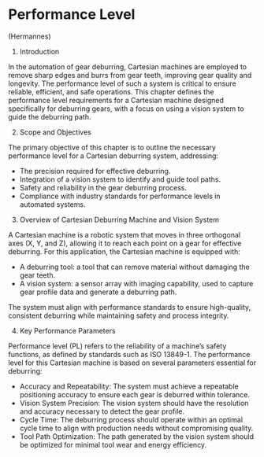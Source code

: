 # Performance Level

(Hermannes)

  1. Introduction

In the automation of gear deburring, Cartesian machines are employed to remove sharp edges and burrs from gear teeth, improving gear quality and longevity. The performance level of such a system is critical to ensure reliable, efficient, and safe operations. This chapter defines the performance level requirements for a Cartesian machine designed specifically for deburring gears, with a focus on using a vision system to guide the deburring path.

2. Scope and Objectives

The primary objective of this chapter is to outline the necessary performance level for a Cartesian deburring system, addressing:

   - The precision required for effective deburring.
   - Integration of a vision system to identify and guide tool paths.
   - Safety and reliability in the gear deburring process.
   - Compliance with industry standards for performance levels in automated systems.

3. Overview of Cartesian Deburring Machine and Vision System

A Cartesian machine is a robotic system that moves in three orthogonal axes (X, Y, and Z), allowing it to reach each point on a gear for effective deburring. For this application, the Cartesian machine is equipped with:

   - A deburring tool: a tool that can remove material without damaging the gear teeth.
   - A vision system: a sensor array with imaging capability, used to capture gear profile data and generate a deburring path.

The system must align with performance standards to ensure high-quality, consistent deburring while maintaining safety and process integrity.

4. Key Performance Parameters

Performance level (PL) refers to the reliability of a machine’s safety functions, as defined by standards such as ISO 13849-1. The performance level for this Cartesian machine is based on several parameters essential for deburring:

   - Accuracy and Repeatability: The system must achieve a repeatable positioning accuracy to ensure each gear is deburred within tolerance.
   - Vision System Precision: The vision system should have the resolution and accuracy necessary to detect the gear profile.
   - Cycle Time: The deburring process should operate within an optimal cycle time to align with production needs without compromising quality.
   - Tool Path Optimization: The path generated by the vision system should be optimized for minimal tool wear and energy efficiency.